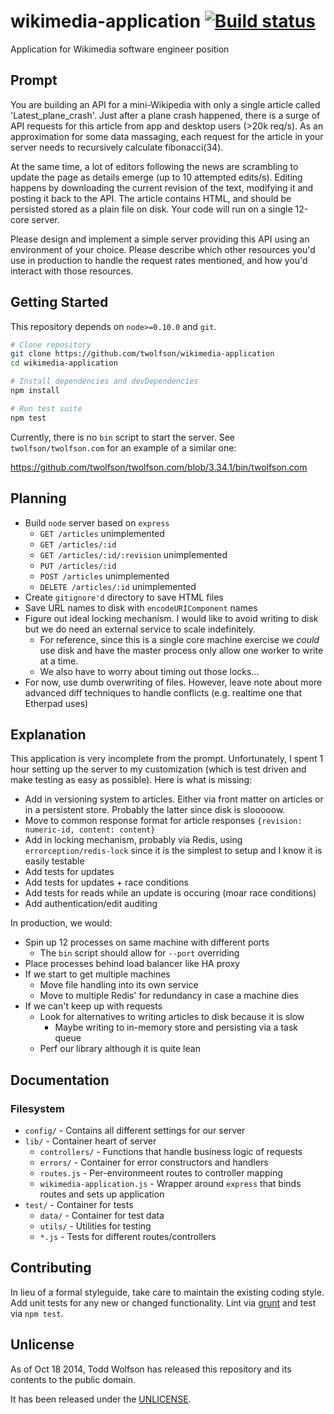 # wikimedia-application [![Build status](https://travis-ci.org/twolfson/wikimedia-application.png?branch=master)](https://travis-ci.org/twolfson/wikimedia-application)

Application for Wikimedia software engineer position

## Prompt
You are building an API for a mini-Wikipedia with only a single article called 'Latest_plane_crash'. Just after a plane crash happened, there is a surge of API requests for this article from app and desktop users (>20k req/s). As an approximation for some data massaging, each request for the article in your server needs to recursively calculate fibonacci(34).

At the same time, a lot of editors following the news are scrambling to update the page as details emerge (up to 10 attempted edits/s). Editing happens by downloading the current revision of the text, modifying it and posting it back to the API. The article contains HTML, and should be persisted stored as a plain file on disk. Your code will run on a single 12-core server.

Please design and implement a simple server providing this API using an environment of your choice. Please describe which other resources you'd use in production to handle the request rates mentioned, and how you'd interact with those resources.

## Getting Started
This repository depends on `node>=0.10.0` and `git`.

```bash
# Clone repository
git clone https://github.com/twolfson/wikimedia-application
cd wikimedia-application

# Install dependencies and devDependencies
npm install

# Run test suite
npm test
```

Currently, there is no `bin` script to start the server. See `twolfson/twolfson.com` for an example of a similar one:

https://github.com/twolfson/twolfson.com/blob/3.34.1/bin/twolfson.com

## Planning
- Build `node` server based on `express`
  - `GET /articles` unimplemented
  - `GET /articles/:id`
  - `GET /articles/:id/:revision` unimplemented
  - `PUT /articles/:id`
  - `POST /articles` unimplemented
  - `DELETE /articles/:id` unimplemented
- Create `gitignore'd` directory to save HTML files
- Save URL names to disk with `encodeURIComponent` names
- Figure out ideal locking mechanism. I would like to avoid writing to disk but we do need an external service to scale indefinitely.
  - For reference, since this is a single core machine exercise we *could* use disk and have the master process only allow one worker to write at a time.
  - We also have to worry about timing out those locks...
- For now, use dumb overwriting of files. However, leave note about more advanced diff techniques to handle conflicts (e.g. realtime one that Etherpad uses)

## Explanation
This application is very incomplete from the prompt. Unfortunately, I spent 1 hour setting up the server to my customization (which is test driven and make testing as easy as possible). Here is what is missing:

- Add in versioning system to articles. Either via front matter on articles or in a persistent store. Probably the latter since disk is slooooow.
- Move to common response format for article responses `{revision: numeric-id, content: content}`
- Add in locking mechanism, probably via Redis, using `errorception/redis-lock` since it is the simplest to setup and I know it is easily testable
- Add tests for updates
- Add tests for updates + race conditions
- Add tests for reads while an update is occuring (moar race conditions)
- Add authentication/edit auditing

In production, we would:

- Spin up 12 processes on same machine with different ports
    - The `bin` script should allow for `--port` overriding
- Place processes behind load balancer like HA proxy
- If we start to get multiple machines
    - Move file handling into its own service
    - Move to multiple Redis' for redundancy in case a machine dies
- If we can't keep up with requests
    - Look for alternatives to writing articles to disk because it is slow
        - Maybe writing to in-memory store and persisting via a task queue
    - Perf our library although it is quite lean

## Documentation
### Filesystem
- `config/` - Contains all different settings for our server
- `lib/` - Container heart of server
    - `controllers/` - Functions that handle business logic of requests
    - `errors/` - Container for error constructors and handlers
    - `routes.js` - Per-environmeent routes to controller mapping
    - `wikimedia-application.js` - Wrapper around `express` that binds routes and sets up application
- `test/` - Container for tests
    - `data/` - Container for test data
    - `utils/` - Utilities for testing
    - `*.js` - Tests for different routes/controllers

## Contributing
In lieu of a formal styleguide, take care to maintain the existing coding style. Add unit tests for any new or changed functionality. Lint via [grunt](https://github.com/gruntjs/grunt) and test via `npm test`.

## Unlicense
As of Oct 18 2014, Todd Wolfson has released this repository and its contents to the public domain.

It has been released under the [UNLICENSE][].

[UNLICENSE]: UNLICENSE
